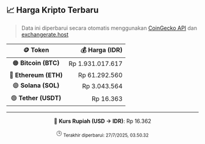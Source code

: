 

<!-- HARGA_KRIPTO -->
## 📈 Harga Kripto Terbaru

> Data ini diperbarui secara otomatis menggunakan [CoinGecko API](https://www.coingecko.com/) dan [exchangerate.host](https://exchangerate.host/)

<div align="center">

| 🪙 Token | 💰 Harga (IDR) |
|:------:|---------------:|
| 🟠 **Bitcoin (BTC)**   | Rp 1.931.017.617 |
| 🔵 **Ethereum (ETH)**  | Rp 61.292.560 |
| 🟣 **Solana (SOL)**    | Rp 3.043.564 |
| 🟢 **Tether (USDT)**   | Rp 16.363 |

---

💱 **Kurs Rupiah (USD → IDR)**: Rp 16.362

🕒 <sub>Terakhir diperbarui: 27/7/2025, 03.50.32</sub>

</div>
<!-- /HARGA_KRIPTO -->